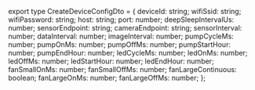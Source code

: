 export type CreateDeviceConfigDto = {
  deviceId: string;
  wifiSsid: string;
  wifiPassword: string;
  host: string;
  port: number;
  deepSleepIntervalUs: number;
  sensorEndpoint: string;
  cameraEndpoint: string;
  sensorInterval: number;
  dataInterval: number;
  imageInterval: number;
  pumpCycleMs: number;
  pumpOnMs: number;
  pumpOffMs: number;
  pumpStartHour: number;
  pumpEndHour: number;
  ledCycleMs: number;
  ledOnMs: number;
  ledOffMs: number;
  ledStartHour: number;
  ledEndHour: number;
  fanSmallOnMs: number;
  fanSmallOffMs: number;
  fanLargeContinuous: boolean;
  fanLargeOnMs: number;
  fanLargeOffMs: number;
};
